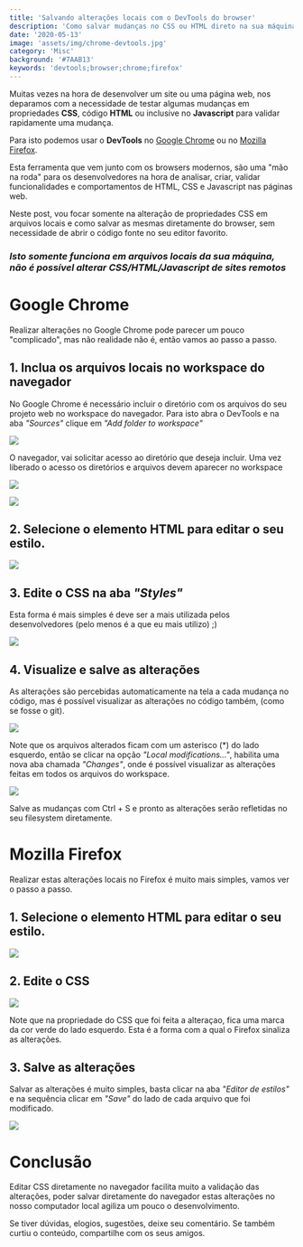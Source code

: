```yaml
---
title: 'Salvando alterações locais com o DevTools do browser'
description: 'Como salvar mudanças no CSS ou HTML direto na sua máquina usando DevTools'
date: '2020-05-13'
image: 'assets/img/chrome-devtools.jpg'
category: 'Misc'
background: '#7AAB13'
keywords: 'devtools;browser;chrome;firefox'
---
```


Muitas vezes na hora de desenvolver um site ou uma página web, nos deparamos com a necessidade de testar algumas mudanças em propriedades **CSS**, código **HTML** ou inclusive no **Javascript** para validar rapidamente uma mudança.

Para isto podemos usar o **DevTools** no [Google Chrome](https://developers.google.com/web/tools/chrome-devtools) ou no [Mozilla Firefox](https://developer.mozilla.org/pt-BR/docs/Tools).

Esta ferramenta que vem junto com os browsers modernos, são uma "mão na roda" para os desenvolvedores na hora de analisar, criar, validar funcionalidades e comportamentos de HTML, CSS e Javascript nas páginas web.

Neste post, vou focar somente na alteração de propriedades CSS em arquivos locais e como salvar as mesmas diretamente do browser, sem necessidade de abrir o código fonte no seu editor favorito.

### _Isto somente funciona em arquivos locais da sua máquina, não é possível alterar CSS/HTML/Javascript de sites remotos_

# Google Chrome

Realizar alterações no Google Chrome pode parecer um pouco "complicado", mas não realidade não é, então vamos ao passo a passo.

## 1. Inclua os arquivos locais no workspace do navegador

No Google Chrome é necessário incluir o diretório com os arquivos do seu projeto web no workspace do navegador. Para isto abra o DevTools e na aba _"Sources"_ clique em _"Add folder to workspace"_

![](/assets/img/gasakawa-devtools-chrome-workspace.png)

O navegador, vai solicitar acesso ao diretório que deseja incluir. Uma vez liberado o acesso os diretórios e arquivos devem aparecer no workspace

![](/assets/img/gasakawa-devtools-ask-permissions.png)

![](/assets/img/gasakawa-devtools-workspace-added.png)

## 2. Selecione o elemento HTML para editar o seu estilo.

![](/assets/img/gasakawa-devtools-element.png)

## 3. Edite o CSS na aba _"Styles"_

Esta forma é mais simples é deve ser a mais utilizada pelos desenvolvedores (pelo menos é a que eu mais utilizo) ;)

![](/assets/img/gasakawa-devtools-chrome-css-change.png)

## 4. Visualize e salve as alterações

As alterações são percebidas automaticamente na tela a cada mudança no código, mas é possível visualizar as alterações no código também, (como se fosse o git).

![](/assets/img/gasakawa-devtools-local-modifications.png)

Note que os arquivos alterados ficam com um asterisco (\*) do lado esquerdo, então se clicar na opção _"Local modifications..."_, habilita uma nova aba chamada _"Changes"_, onde é possível visualizar as alterações feitas em todos os arquivos do workspace.

![](/assets/img/gasakawa-dev-tools-changes.png)

Salve as mudanças com Ctrl + S e pronto as alterações serão refletidas no seu filesystem diretamente.

# Mozilla Firefox

Realizar estas alterações locais no Firefox é muito mais simples, vamos ver o passo a passo.

## 1. Selecione o elemento HTML para editar o seu estilo.

![](/assets/img/gasakawa-devtools-firefox-element.png)

## 2. Edite o CSS

![](/assets/img/gasakawa-devtools-firefox-css-change.png)

Note que na propriedade do CSS que foi feita a alteraçao, fica uma marca da cor verde do lado esquerdo. Esta é a forma com a qual o Firefox sinaliza as alterações.

## 3. Salve as alterações

Salvar as alterações é muito simples, basta clicar na aba _"Editor de estilos"_ e na sequência clicar em _"Save"_ do lado de cada arquivo que foi modificado.

![](/assets/img/gasakawa-devtools-firefox-save.png)

# Conclusão

Editar CSS diretamente no navegador facilita muito a validação das alterações, poder salvar diretamente do navegador estas alterações no nosso computador local agiliza um pouco o desenvolvimento.

Se tiver dúvidas, elogios, sugestões, deixe seu comentário. Se também curtiu o conteúdo, compartilhe com os seus amigos.
